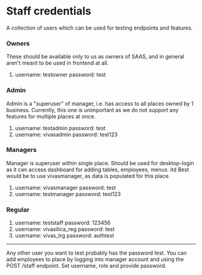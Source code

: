 # Staff credentials

A collection of users which can be used for testing endpoints and features.

### Owners
These should be available only to us as owners of SAAS, and in general aren't meant to be used in frontend at all.
1. username: testowner      password: test

### Admin
Admin is a "superuser" of manager, i.e. has access to all places owned by 1 business.
Currently, this one is unimportant as we do not support any features for multiple places at once.
1. username: testadmin      password: test
2. username: vivasadmin     password: test123

### Managers
Manager is superuser within single place.
Should be used for desktop-login as it can access dashboard for adding tables, employees, menus. itd
Best would be to use vivasmanager, as data is populated for this place.

1. username: vivasmanager   password: test
2. username: testmanager    password: test123

### Regular
1. username: teststaff      password: 123456
2. username: vivasilica_reg password: test
3. username: vivas_trg      password: authtest

---
Any other user you want to test probably has the password test.
You can add employees to place by logging into manager account and using the POST /staff endpoint.
Set username, role and provide password.
